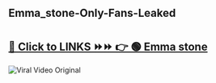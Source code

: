 
 ## Emma_stone-Only-Fans-Leaked

# <h2><a href="https://clipsfans.com/Emma_stone&ref=git">🔗 Click to LINKS ⏩⏩ 👉 🟢 Emma stone </a></h2>

<a href="https://clipsfans.com/Emma_stone&ref=git" rel="nofollow" data-target="animated-image.originalLink"><img src="https://i.ibb.co.com/xMMVF88/686577567.gif" alt="Viral Video Original" style="max-width: 100%; display: inline-block;" data-target="animated-image.originalImage"></a>
